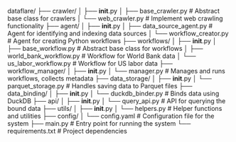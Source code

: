 dataflare/
├── crawler/
│   ├── __init__.py
│   ├── base_crawler.py  # Abstract base class for crawlers
│   └── web_crawler.py   # Implement web crawling functionality
├── agent/
│   ├── __init__.py
│   ├── data_source_agent.py  # Agent for identifying and indexing data sources
│   └── workflow_creator.py   # Agent for creating Python workflows
├── workflows/
│   ├── __init__.py
│   ├── base_workflow.py      # Abstract base class for workflows
│   ├── world_bank_workflow.py  # Workflow for World Bank data
│   └── us_labor_workflow.py  # Workflow for US labor data
├── workflow_manager/
│   ├── __init__.py
│   └── manager.py            # Manages and runs workflows, collects metadata
├── data_storage/
│   ├── __init__.py
│   └── parquet_storage.py    # Handles saving data to Parquet files
├── data_binding/
│   ├── __init__.py
│   └── duckdb_binder.py      # Binds data using DuckDB
├── api/
│   ├── __init__.py
│   └── query_api.py          # API for querying the bound data
├── utils/
│   ├── __init__.py
│   └── helpers.py            # Helper functions and utilities
├── config/
│   └── config.yaml           # Configuration file for the system
├── main.py                   # Entry point for running the system
└── requirements.txt          # Project dependencies